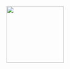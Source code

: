 <a><img src="https://media.giphy.com/media/YQitE4YNQNahy/giphy-downsized-large.gif" align="right" width="150"></a>
